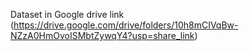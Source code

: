 Dataset in Google drive link (https://drive.google.com/drive/folders/10h8mCIVqBw-NZzA0HmOvoISMbtZywqY4?usp=share_link)
